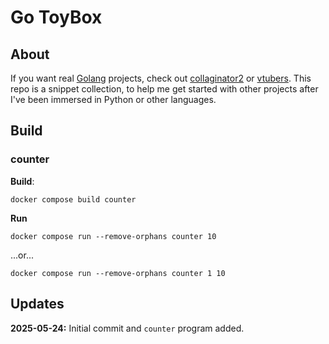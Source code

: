 # Go ToyBox

## About

If you want real [Golang](https://go.dev/) projects, check out [collaginator2](https://github.com/andreburto/collaginator2) or [vtubers](https://github.com/andreburto/vtubers/tree/convert-to-mongodb). This repo is a snippet collection, to help me get started with other projects after I've been immersed in Python or other languages.

## Build

### counter

**Build**:
```
docker compose build counter
```

**Run**
```
docker compose run --remove-orphans counter 10
```
...or...
```
docker compose run --remove-orphans counter 1 10
```

## Updates

**2025-05-24:** Initial commit and `counter` program added.